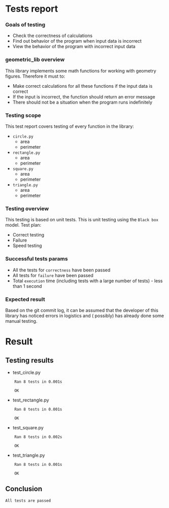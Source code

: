 # Tests report

### Goals of testing

- Check the correctness of calculations
- Find out behavior of the program when input data is incorrect
- View the behavior of the program with incorrect input data

### geometric_lib overview

This library implements some math functions for working with geometry figures. Therefore it must to:

- Make correct calculations for all these functions if the input data is correct
- If the input is incorrect, the function should return an error message
- There should not be a situation when the program runs indefinitely

### Testing scope

This test report covers testing of every function in the library:

- `circle.py`
    * area
    * perimeter
- `rectangle.py`
    * area
    * perimeter
- `square.py`
    * area
    * perimeter
- `triangle.py`
    * area
    * perimeter

### Testing overview

This testing is based on unit tests. This is unit testing using the `Black box` model. Test plan:

- Correct testing
- Failure
- Speed testing

### Successful tests params

- All the tests for `correctness` have been passed
- All tests for `failure` have been passed
- Total `execution` time (including tests with a large number of tests) - less than 1 second

### Expected result

Based on the git commit log, it can be assumed that the developer of this library has noticed errors in logistics and (
possibly) has already done some manual testing.

# Result

## Testing results

- test_circle.py

```
    Ran 8 tests in 0.001s

    OK
```

- test_rectangle.py

```
    Ran 8 tests in 0.001s

    OK
```

- test_square.py

```
    Ran 8 tests in 0.002s

    OK
```

- test_triangle.py

```
    Ran 8 tests in 0.001s

    OK
```

## Сonclusion

`All tests are passed`